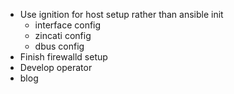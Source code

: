 - Use ignition for host setup rather than ansible init
  - interface config
  - zincati config
  - dbus config
- Finish firewalld setup
- Develop operator
- blog
